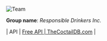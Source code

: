 
![Team](https://www.evereducating.com/wp-content/uploads/2019/01/College-Group-Project-Students-Enjoy-676x442.jpeg)

**Group name**: _Responsible Drinkers Inc._

| API |	[Free API | TheCoctailDB.com](https://www.thecocktaildb.com/api.php)	|
